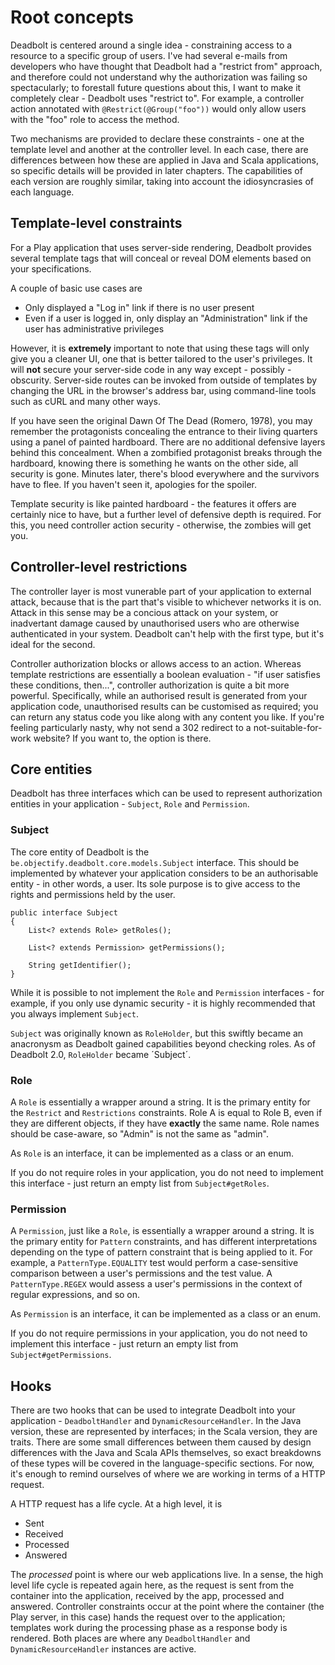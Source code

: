 # Root concepts

Deadbolt is centered around a single idea - constraining access to a resource to a specific group of users.  I've had several e-mails from developers who have thought that Deadbolt had a "restrict from" approach, and therefore could not understand why the authorization was failing so spectacularly; to forestall future questions about this, I want to make it completely clear - Deadbolt uses "restrict to".  For example, a controller action annotated with `@Restrict(@Group("foo"))` would only allow users with the "foo" role to access the method.


Two mechanisms are provided to declare these constraints - one at the template level and another at the controller level.  In each case, there are differences between how these are applied in Java and Scala applications, so specific details will be provided in later chapters.  The capabilities of each version are roughly similar, taking into account the idiosyncrasies of each language.


## Template-level constraints
For a Play application that uses server-side rendering, Deadbolt provides several template tags that will conceal or reveal DOM elements based on your specifications.


A couple of basic use cases are
* Only displayed a "Log in" link if there is no user present
* Even if a user is logged in, only display an "Administration" link if the user has administrative privileges


However, it is **extremely** important to note that using these tags will only give you a cleaner UI, one that is better tailored to the user's privileges.  It will **not** secure your server-side code in any way except - possibly - obscurity.  Server-side routes can be invoked from outside of templates by changing the URL in the browser's address bar, using command-line tools such as cURL and many other ways.


If you have seen the original Dawn Of The Dead (Romero, 1978), you may remember the protagonists concealing the entrance to their living quarters using a panel of painted hardboard.  There are no additional defensive layers behind this concealment.  When a zombified protagonist breaks through the hardboard, knowing there is something he wants on the other side, all security is gone.  Minutes later, there's blood everywhere and the survivors have to flee.  If you haven't seen it, apologies for the spoiler.


Template security is like painted hardboard - the features it offers are certainly nice to have, but a further level of defensive depth is required.  For this, you need controller action security - otherwise, the zombies will get you.


## Controller-level restrictions
The controller layer is most vunerable part of your application to external attack, because that is the part that's visible to whichever networks it is on.  Attack in this sense may be a concious attack on your system, or inadvertant damage caused by unauthorised users who are otherwise authenticated in your system.  Deadbolt can't help with the first type, but it's ideal for the second.


Controller authorization blocks or allows access to an action.  Whereas template restrictions are essentially a boolean evaluation - "if user satisfies these conditions, then...", controller authorization is quite a bit more powerful.  Specifically, while an authorised result is generated from your application code, unauthorised results can be customised as required; you can return any status code you like along with any content you like.  If you're feeling particularly nasty, why not send a 302 redirect to a not-suitable-for-work website?  If you want to, the option is there.


## Core entities
Deadbolt has three interfaces which can be used to represent authorization entities in your application - `Subject`, `Role` and `Permission`.


### Subject
The core entity of Deadbolt is the `be.objectify.deadbolt.core.models.Subject` interface.  This should be implemented by whatever your application considers to be an authorisable entity - in other words, a user.  Its sole purpose is to give access to the rights and permissions held by the user.


    public interface Subject
    {
        List<? extends Role> getRoles();

        List<? extends Permission> getPermissions();
        
        String getIdentifier();
    }


While it is possible to not implement the `Role` and `Permission` interfaces - for example, if you only use dynamic security - it is highly recommended that you always implement `Subject`.


`Subject` was originally known as `RoleHolder`, but this swiftly became an anacronysm as Deadbolt gained capabilities beyond checking roles.  As of Deadbolt 2.0, `RoleHolder` became ´Subject´.


### Role
A `Role` is essentially a wrapper around a string.  It is the primary entity for the `Restrict` and `Restrictions` constraints.  Role A is equal to Role B, even if they are different objects, if they have **exactly** the same name.  Role names should be case-aware, so "Admin" is not the same as "admin".


As `Role` is an interface, it can be implemented as a class or an enum.


If you do not require roles in your application, you do not need to implement this interface - just return an empty list from `Subject#getRoles`.

### Permission
A `Permission`, just like a `Role`, is essentially a wrapper around a string.  It is the primary entity for `Pattern` constraints, and has different interpretations depending on the type of pattern constraint that is being applied to it.  For example, a `PatternType.EQUALITY` test would perform a case-sensitive comparison between a user's permissions and the test value.  A `PatternType.REGEX` would assess a user's permissions in the context of regular expressions, and so on.


As `Permission` is an interface, it can be implemented as a class or an enum.


If you do not require permissions in your application, you do not need to implement this interface - just return an empty list from `Subject#getPermissions`.


## Hooks
There are two hooks that can be used to integrate Deadbolt into your application - `DeadboltHandler` and `DynamicResourceHandler`.  In the Java version, these are represented by interfaces; in the Scala version, they are traits.  There are some small differences between them caused by design differences with the Java and Scala APIs themselves, so exact breakdowns of these types will be covered in the language-specific sections.  For now, it's enough to remind ourselves of where we are working in terms of a HTTP request.


A HTTP request has a life cycle.  At a high level, it is


* Sent
* Received
* Processed
* Answered


The _processed_ point is where our web applications live.  In a sense, the high level life cycle is repeated again here, as the request is sent from the container into the application, received by the app, processed and answered.  Controller constraints occur at the point where the container (the Play server, in this case) hands the request over to the application;  templates work during the processing phase as a response body is rendered.  Both places are where any `DeadboltHandler` and `DynamicResourceHandler` instances are active.
